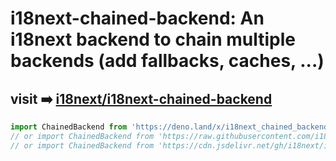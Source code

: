 # i18next-chained-backend: An i18next backend to chain multiple backends (add fallbacks, caches, ...)

## visit ➡️ [i18next/i18next-chained-backend](https://github.com/i18next/i18next-chained-backend)

```js
import ChainedBackend from 'https://deno.land/x/i18next_chained_backend/index.js';
// or import ChainedBackend from 'https://raw.githubusercontent.com/i18next/i18next-chained-backend/master/src/index.js'
// or import ChainedBackend from 'https://cdn.jsdelivr.net/gh/i18next/i18next-chained-backend/src/index.js'
```

